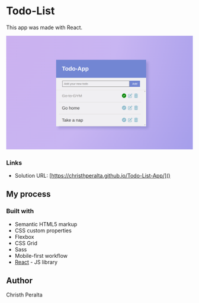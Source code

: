 # Todo-List

This app was made with React.

![](src/assets/img2.png)

### Links

- Solution URL: [https://christhperalta.github.io/Todo-List-App/]()

## My process

### Built with

- Semantic HTML5 markup
- CSS custom properties
- Flexbox
- CSS Grid
- Sass
- Mobile-first workflow
- [React](https://reactjs.org/) - JS library

## Author

Christh Peralta
